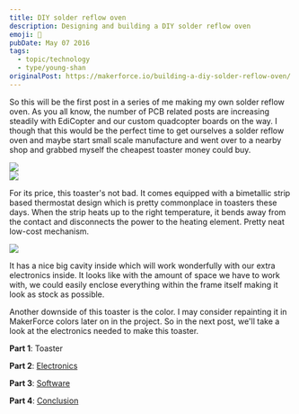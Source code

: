 ```yaml
---
title: DIY solder reflow oven
description: Designing and building a DIY solder reflow oven
emoji: 🤖
pubDate: May 07 2016
tags:
  - topic/technology
  - type/young-shan
originalPost: https://makerforce.io/building-a-diy-solder-reflow-oven/
---
```


So this will be the first post in a series of me making my own solder reflow oven. As you all know, the number of PCB related posts are increasing steadily with EdiCopter and our custom quadcopter boards on the way. I though that this would be the perfect time to get ourselves a solder reflow oven and maybe start small scale manufacture and went over to a nearby shop and grabbed myself the cheapest toaster money could buy.

![](https://makerforce.io/content/images/2016/05/IMG_20160506_173239.jpg)  
![](https://makerforce.io/content/images/2016/05/IMG_20160506_175013.jpg)

For its price, this toaster's not bad. It comes equipped with a bimetallic strip based thermostat design which is pretty commonplace in toasters these days. When the strip heats up to the right temperature, it bends away from the contact and disconnects the power to the heating element. Pretty neat low-cost mechanism.

![](https://makerforce.io/content/images/2016/05/IMG_20160506_174228.jpg)

It has a nice big cavity inside which will work wonderfully with our extra electronics inside. It looks like with the amount of space we have to work with, we could easily enclose everything within the frame itself making it look as stock as possible.

Another downside of this toaster is the color. I may consider repainting it in MakerForce colors later on in the project. So in the next post, we'll take a look at the electronics needed to make this toaster.

**Part 1**: Toaster

**Part 2**: [Electronics](https://makerforce.io/diy-solder-reflow-oven-the-electronics/)

**Part 3**: [Software](https://makerforce.io/diy-solder-reflow-oven-software/)

**Part 4**: [Conclusion](https://makerforce.io/diy-solder-reflow-oven-last-words/)
